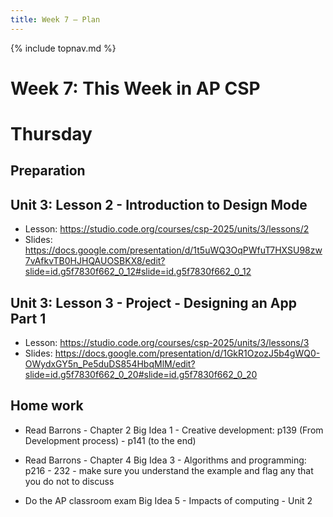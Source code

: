 ```yaml
---
title: Week 7 — Plan
---
```

{% include topnav.md %}

# Week 7: This Week in AP CSP

# Thursday 
## Preparation

## Unit 3: Lesson 2 - Introduction to Design Mode
- Lesson: https://studio.code.org/courses/csp-2025/units/3/lessons/2
- Slides: https://docs.google.com/presentation/d/1t5uWQ3OqPWfuT7HXSU98zw7vAfkvTB0HJHQAUOSBKX8/edit?slide=id.g5f7830f662_0_12#slide=id.g5f7830f662_0_12

## Unit 3: Lesson 3 - Project - Designing an App Part 1
- Lesson: https://studio.code.org/courses/csp-2025/units/3/lessons/3
- Slides: https://docs.google.com/presentation/d/1GkR1OzozJ5b4gWQ0-OWydxGY5n_Pe5duDS854HbqMlM/edit?slide=id.g5f7830f662_0_20#slide=id.g5f7830f662_0_20


## Home work
- Read Barrons - Chapter 2 Big Idea 1 - Creative development: p139 (From Development process) - p141 (to the end) 

- Read Barrons - Chapter 4 Big Idea 3 - Algorithms and programming: p216 - 232 - make sure you understand the example and flag any that you do not to discuss

- Do the AP classroom exam Big Idea 5 - Impacts of computing - Unit 2






 